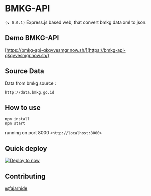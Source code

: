 # BMKG-API
`(v 0.0.1)` Express.js based web, that convert bmkg data xml to json.

## Demo BMKG-API

[https://bmkg-api-qkqvvesmgr.now.sh/](https://bmkg-api-qkqvvesmgr.now.sh/)

## Source Data

Data from bmkg source :
```
http://data.bmkg.go.id
```

## How to use

```
npm install
npm start
```
running on port 8000  `<http://localhost:8000>`
## Quick deploy
[![Deploy to now](https://deploy.now.sh/static/button.svg)](https://deploy.now.sh/?repo=https://github.com/fajarhide/bmkg-api)

## Contributing

[@fajarhide](https://github.com/fajarhide)
